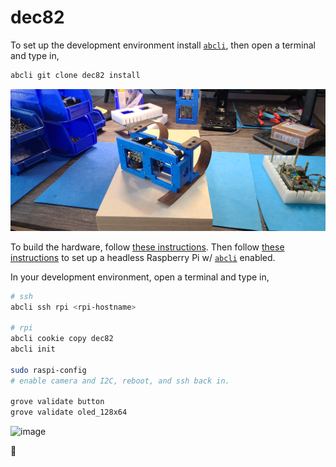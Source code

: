 # dec82

To set up the development environment install [`abcli`](https://github.com/kamangir/awesome-bash-cli), then open a terminal and type in,

```bash
abcli git clone dec82 install
```

![image](https://github.com/kamangir/blue-bracket/raw/main/images/dec82-1.jpg)

To build the hardware, follow [these instructions](https://github.com/kamangir/blue-bracket/blob/main/designs/dec82.md). Then follow [these instructions](https://github.com/kamangir/awesome-bash-cli/wiki/Raspberry-Pi) to set up a headless Raspberry Pi w/ [`abcli`](https://github.com/kamangir/awesome-bash-cli) enabled.

In your development environment, open a terminal and type in,

```bash
# ssh
abcli ssh rpi <rpi-hostname>

# rpi
abcli cookie copy dec82
abcli init

sudo raspi-config
# enable camera and I2C, reboot, and ssh back in.

grove validate button
grove validate oled_128x64
```

![image](https://user-images.githubusercontent.com/1007567/204118904-fc9a3173-1e1d-42e2-af21-eb2e1947d965.png)

🚧

